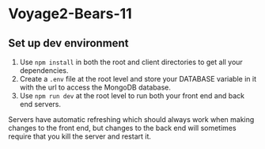 # Voyage2-Bears-11

## Set up dev environment

1. Use `npm install` in both the root and client directories to get all your dependencies.
2. Create a `.env` file at the root level and store your DATABASE variable in it with the url to access the MongoDB database.
3. Use `npm run dev` at the root level to run both your front end and back end servers.

Servers have automatic refreshing which should always work when making changes to the front end, but changes to the back end will sometimes require that you kill the server and restart it.
